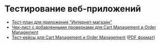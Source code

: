 # Тестирование веб-приложений
- [Тест-план для приложения "Интернет-магазин"](https://docs.google.com/spreadsheets/d/1zRUaSr67gEaQFMKxJr0-7mSfBAG3yWMCvUrChQNdpmY/edit?usp=sharing)
- [Чек-лист с добавленными проверками для Cart Management и Order Management](https://docs.google.com/spreadsheets/d/1DJLQ2DIPWk50Sqj5zfJDxdjhUac_bp7QKNt3KrqT0mo/edit?usp=sharing)
- [Тест-кейсы для Cart Management и Order Management](https://app.qase.io/project/G8?author=254&suite=105&tab=properties&previewMode=side) ([PDF формат](Test%20Cases%20for%20Payment%20and%20Cart.pdf))
